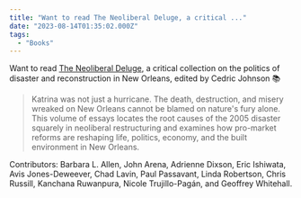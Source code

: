 ```yaml
---
title: "Want to read The Neoliberal Deluge, a critical ..."
date: "2023-08-14T01:35:02.000Z"
tags: 
  - "Books"
---
```


Want to read [The Neoliberal Deluge](https://micro.blog/books/9781452932873), a critical collection on the politics of disaster and reconstruction in New Orleans, edited by Cedric Johnson 📚

> Katrina was not just a hurricane. The death, destruction, and misery wreaked on New Orleans cannot be blamed on nature's fury alone. This volume of essays locates the root causes of the 2005 disaster squarely in neoliberal restructuring and examines how pro-market reforms are reshaping life, politics, economy, and the built environment in New Orleans.

Contributors: Barbara L. Allen, John Arena, Adrienne Dixson, Eric Ishiwata, Avis Jones-Deweever, Chad Lavin, Paul Passavant, Linda Robertson, Chris Russill, Kanchana Ruwanpura, Nicole Trujillo-Pagán, and Geoffrey Whitehall.

